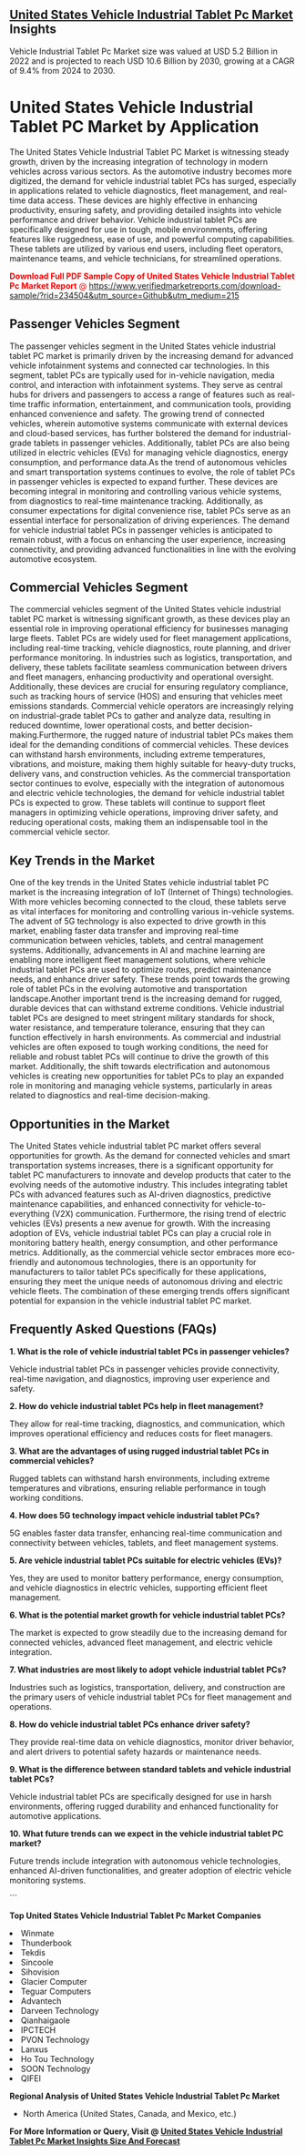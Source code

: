 <h2><a href="https://www.verifiedmarketreports.com/download-sample/?rid=234504&amp;utm_source=Github&amp;utm_medium=215" target="_blank">United States Vehicle Industrial Tablet Pc Market</a> Insights</h2><p>Vehicle Industrial Tablet Pc Market size was valued at USD 5.2 Billion in 2022 and is projected to reach USD 10.6 Billion by 2030, growing at a CAGR of 9.4% from 2024 to 2030.</p><p><h1>United States Vehicle Industrial Tablet PC Market by Application</h1><p>The United States Vehicle Industrial Tablet PC Market is witnessing steady growth, driven by the increasing integration of technology in modern vehicles across various sectors. As the automotive industry becomes more digitized, the demand for vehicle industrial tablet PCs has surged, especially in applications related to vehicle diagnostics, fleet management, and real-time data access. These devices are highly effective in enhancing productivity, ensuring safety, and providing detailed insights into vehicle performance and driver behavior. Vehicle industrial tablet PCs are specifically designed for use in tough, mobile environments, offering features like ruggedness, ease of use, and powerful computing capabilities. These tablets are utilized by various end users, including fleet operators, maintenance teams, and vehicle technicians, for streamlined operations. <p><span class=""><span style="color: #ff0000;"><strong>Download Full PDF Sample Copy of United States Vehicle Industrial Tablet Pc Market Report</strong> @ </span><a href="https://www.verifiedmarketreports.com/download-sample/?rid=234504&amp;utm_source=Github&amp;utm_medium=215" target="_blank">https://www.verifiedmarketreports.com/download-sample/?rid=234504&amp;utm_source=Github&amp;utm_medium=215</a></span></p></p><h2>Passenger Vehicles Segment</h2><p>The passenger vehicles segment in the United States vehicle industrial tablet PC market is primarily driven by the increasing demand for advanced vehicle infotainment systems and connected car technologies. In this segment, tablet PCs are typically used for in-vehicle navigation, media control, and interaction with infotainment systems. They serve as central hubs for drivers and passengers to access a range of features such as real-time traffic information, entertainment, and communication tools, providing enhanced convenience and safety. The growing trend of connected vehicles, wherein automotive systems communicate with external devices and cloud-based services, has further bolstered the demand for industrial-grade tablets in passenger vehicles. Additionally, tablet PCs are also being utilized in electric vehicles (EVs) for managing vehicle diagnostics, energy consumption, and performance data.As the trend of autonomous vehicles and smart transportation systems continues to evolve, the role of tablet PCs in passenger vehicles is expected to expand further. These devices are becoming integral in monitoring and controlling various vehicle systems, from diagnostics to real-time maintenance tracking. Additionally, as consumer expectations for digital convenience rise, tablet PCs serve as an essential interface for personalization of driving experiences. The demand for vehicle industrial tablet PCs in passenger vehicles is anticipated to remain robust, with a focus on enhancing the user experience, increasing connectivity, and providing advanced functionalities in line with the evolving automotive ecosystem.</p><h2>Commercial Vehicles Segment</h2><p>The commercial vehicles segment of the United States vehicle industrial tablet PC market is witnessing significant growth, as these devices play an essential role in improving operational efficiency for businesses managing large fleets. Tablet PCs are widely used for fleet management applications, including real-time tracking, vehicle diagnostics, route planning, and driver performance monitoring. In industries such as logistics, transportation, and delivery, these tablets facilitate seamless communication between drivers and fleet managers, enhancing productivity and operational oversight. Additionally, these devices are crucial for ensuring regulatory compliance, such as tracking hours of service (HOS) and ensuring that vehicles meet emissions standards. Commercial vehicle operators are increasingly relying on industrial-grade tablet PCs to gather and analyze data, resulting in reduced downtime, lower operational costs, and better decision-making.Furthermore, the rugged nature of industrial tablet PCs makes them ideal for the demanding conditions of commercial vehicles. These devices can withstand harsh environments, including extreme temperatures, vibrations, and moisture, making them highly suitable for heavy-duty trucks, delivery vans, and construction vehicles. As the commercial transportation sector continues to evolve, especially with the integration of autonomous and electric vehicle technologies, the demand for vehicle industrial tablet PCs is expected to grow. These tablets will continue to support fleet managers in optimizing vehicle operations, improving driver safety, and reducing operational costs, making them an indispensable tool in the commercial vehicle sector.</p><h2>Key Trends in the Market</h2><p>One of the key trends in the United States vehicle industrial tablet PC market is the increasing integration of IoT (Internet of Things) technologies. With more vehicles becoming connected to the cloud, these tablets serve as vital interfaces for monitoring and controlling various in-vehicle systems. The advent of 5G technology is also expected to drive growth in this market, enabling faster data transfer and improving real-time communication between vehicles, tablets, and central management systems. Additionally, advancements in AI and machine learning are enabling more intelligent fleet management solutions, where vehicle industrial tablet PCs are used to optimize routes, predict maintenance needs, and enhance driver safety. These trends point towards the growing role of tablet PCs in the evolving automotive and transportation landscape.Another important trend is the increasing demand for rugged, durable devices that can withstand extreme conditions. Vehicle industrial tablet PCs are designed to meet stringent military standards for shock, water resistance, and temperature tolerance, ensuring that they can function effectively in harsh environments. As commercial and industrial vehicles are often exposed to tough working conditions, the need for reliable and robust tablet PCs will continue to drive the growth of this market. Additionally, the shift towards electrification and autonomous vehicles is creating new opportunities for tablet PCs to play an expanded role in monitoring and managing vehicle systems, particularly in areas related to diagnostics and real-time decision-making.</p><h2>Opportunities in the Market</h2><p>The United States vehicle industrial tablet PC market offers several opportunities for growth. As the demand for connected vehicles and smart transportation systems increases, there is a significant opportunity for tablet PC manufacturers to innovate and develop products that cater to the evolving needs of the automotive industry. This includes integrating tablet PCs with advanced features such as AI-driven diagnostics, predictive maintenance capabilities, and enhanced connectivity for vehicle-to-everything (V2X) communication. Furthermore, the rising trend of electric vehicles (EVs) presents a new avenue for growth. With the increasing adoption of EVs, vehicle industrial tablet PCs can play a crucial role in monitoring battery health, energy consumption, and other performance metrics. Additionally, as the commercial vehicle sector embraces more eco-friendly and autonomous technologies, there is an opportunity for manufacturers to tailor tablet PCs specifically for these applications, ensuring they meet the unique needs of autonomous driving and electric vehicle fleets. The combination of these emerging trends offers significant potential for expansion in the vehicle industrial tablet PC market.</p><h2>Frequently Asked Questions (FAQs)</h2><p><strong>1. What is the role of vehicle industrial tablet PCs in passenger vehicles?</strong></p><p>Vehicle industrial tablet PCs in passenger vehicles provide connectivity, real-time navigation, and diagnostics, improving user experience and safety.</p><p><strong>2. How do vehicle industrial tablet PCs help in fleet management?</strong></p><p>They allow for real-time tracking, diagnostics, and communication, which improves operational efficiency and reduces costs for fleet managers.</p><p><strong>3. What are the advantages of using rugged industrial tablet PCs in commercial vehicles?</strong></p><p>Rugged tablets can withstand harsh environments, including extreme temperatures and vibrations, ensuring reliable performance in tough working conditions.</p><p><strong>4. How does 5G technology impact vehicle industrial tablet PCs?</strong></p><p>5G enables faster data transfer, enhancing real-time communication and connectivity between vehicles, tablets, and fleet management systems.</p><p><strong>5. Are vehicle industrial tablet PCs suitable for electric vehicles (EVs)?</strong></p><p>Yes, they are used to monitor battery performance, energy consumption, and vehicle diagnostics in electric vehicles, supporting efficient fleet management.</p><p><strong>6. What is the potential market growth for vehicle industrial tablet PCs?</strong></p><p>The market is expected to grow steadily due to the increasing demand for connected vehicles, advanced fleet management, and electric vehicle integration.</p><p><strong>7. What industries are most likely to adopt vehicle industrial tablet PCs?</strong></p><p>Industries such as logistics, transportation, delivery, and construction are the primary users of vehicle industrial tablet PCs for fleet management and operations.</p><p><strong>8. How do vehicle industrial tablet PCs enhance driver safety?</strong></p><p>They provide real-time data on vehicle diagnostics, monitor driver behavior, and alert drivers to potential safety hazards or maintenance needs.</p><p><strong>9. What is the difference between standard tablets and vehicle industrial tablet PCs?</strong></p><p>Vehicle industrial tablet PCs are specifically designed for use in harsh environments, offering rugged durability and enhanced functionality for automotive applications.</p><p><strong>10. What future trends can we expect in the vehicle industrial tablet PC market?</strong></p><p>Future trends include integration with autonomous vehicle technologies, enhanced AI-driven functionalities, and greater adoption of electric vehicle monitoring systems.</p>```</p><p><strong>Top United States Vehicle Industrial Tablet Pc Market Companies</strong></p><div data-test-id=""><p><li>Winmate</li><li> Thunderbook</li><li> Tekdis</li><li> Sincoole</li><li> Sihovision</li><li> Glacier Computer</li><li> Teguar Computers</li><li> Advantech</li><li> Darveen Technology</li><li> Qianhaigaole</li><li> IPCTECH</li><li> PVON Technology</li><li> Lanxus</li><li> Ho Tou Technology</li><li> SOON Technology</li><li> QIFEI</li></p><div><strong>Regional Analysis of&nbsp;United States Vehicle Industrial Tablet Pc Market</strong></div><ul><li dir="ltr"><p dir="ltr">North America&nbsp;(United States, Canada, and Mexico, etc.)</p></li></ul><p><strong>For More Information or Query, Visit @&nbsp;</strong><strong><a href="https://www.verifiedmarketreports.com/product/vehicle-industrial-tablet-pc-market/?utm_source=Github&amp;utm_medium=215" target="_blank">United States Vehicle Industrial Tablet Pc Market Insights Size And Forecast</a></strong></p></div>

